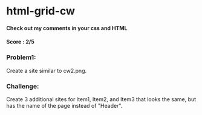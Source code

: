 # html-grid-cw
#### Check out my comments in your css and HTML
#### Score : 2/5
### Problem1:
Create a site similar to cw2.png.

### Challenge:
Create 3 additional sites for Item1, Item2, and Item3 that looks the same, but has the name of the page instead of "Header".
